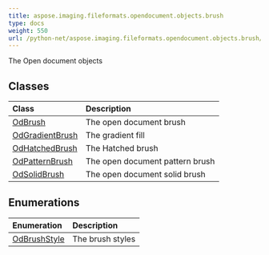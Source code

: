 ```yaml
---
title: aspose.imaging.fileformats.opendocument.objects.brush
type: docs
weight: 550
url: /python-net/aspose.imaging.fileformats.opendocument.objects.brush/
---
```



The Open document objects

## **Classes**
|**Class**|**Description**|
| :- | :- |
|[OdBrush](/imaging/python-net/aspose.imaging.fileformats.opendocument.objects.brush/odbrush/)|The open document brush|
|[OdGradientBrush](/imaging/python-net/aspose.imaging.fileformats.opendocument.objects.brush/odgradientbrush/)|The gradient fill|
|[OdHatchedBrush](/imaging/python-net/aspose.imaging.fileformats.opendocument.objects.brush/odhatchedbrush/)|The Hatched brush|
|[OdPatternBrush](/imaging/python-net/aspose.imaging.fileformats.opendocument.objects.brush/odpatternbrush/)|The open document pattern brush|
|[OdSolidBrush](/imaging/python-net/aspose.imaging.fileformats.opendocument.objects.brush/odsolidbrush/)|The open document solid brush|
## **Enumerations**
|**Enumeration**|**Description**|
| :- | :- |
|[OdBrushStyle](/imaging/python-net/aspose.imaging.fileformats.opendocument.objects.brush/odbrushstyle/)|The brush styles|
